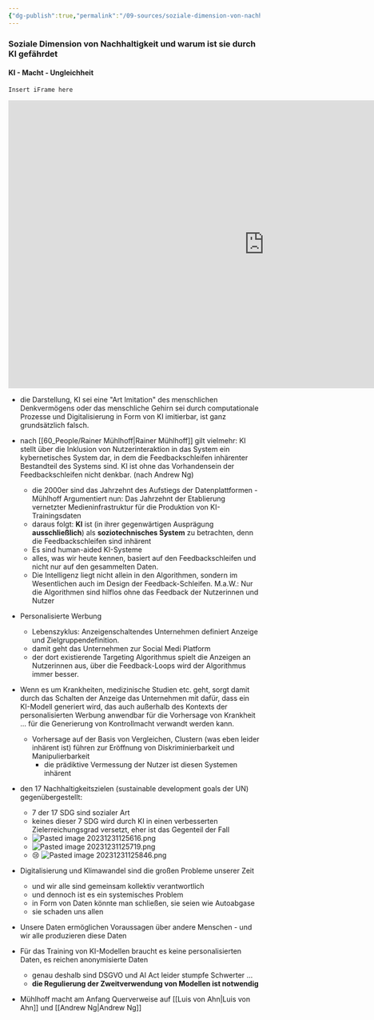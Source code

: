 ```yaml
---
{"dg-publish":true,"permalink":"/09-sources/soziale-dimension-von-nachhaltigkeit-und-warum-ist-sie-durch-ki-gefaehrdet/","tags":["class/sourceNote"],"noteIcon":""}
---
```


### Soziale Dimension von Nachhaltigkeit und warum ist sie durch KI gefährdet
#### KI - Macht - Ungleichheit
`Insert iFrame here`
<iframe width="1024" height="576" src="https://media.ccc.de/v/37c3-11937-ki_macht_ungleichheit/oembed" frameborder="0" allowfullscreen></iframe>

- die Darstellung, KI sei eine "Art Imitation" des menschlichen Denkvermögens oder das menschliche Gehirn sei durch computationale Prozesse und Digitalisierung in Form von KI imitierbar, ist ganz grundsätzlich falsch. 
- nach [[60_People/Rainer Mühlhoff\|Rainer Mühlhoff]] gilt vielmehr: KI stellt über die Inklusion von Nutzerinteraktion in das System ein kybernetisches System dar, in dem die Feedbackschleifen inhärenter Bestandteil des Systems sind. KI ist ohne das Vorhandensein der Feedbackschleifen nicht denkbar. (nach Andrew Ng)
	- die 2000er sind das Jahrzehnt des Aufstiegs der Datenplattformen - Mühlhoff Argumentiert nun: Das Jahrzehnt der Etablierung vernetzter Medieninfrastruktur für die Produktion von KI-Trainingsdaten
	- daraus folgt: **KI** ist (in ihrer gegenwärtigen Ausprägung **ausschließlich**) als **soziotechnisches System** zu betrachten, denn die Feedbackschleifen sind inhärent
	- Es sind human-aided KI-Systeme
	- alles, was wir heute kennen, basiert auf den Feedbackschleifen und nicht nur auf den gesammelten Daten.
	- Die Intelligenz liegt nicht allein in den Algorithmen, sondern im Wesentlichen auch im Design der Feedback-Schleifen. M.a.W.: Nur die Algorithmen sind hilflos ohne das Feedback der Nutzerinnen und Nutzer 

- Personalisierte Werbung
	- Lebenszyklus: Anzeigenschaltendes Unternehmen definiert Anzeige und Zielgruppendefinition.
	- damit geht das Unternehmen zur Social Medi Platform
	- der dort existierende Targeting Algorithmus spielt die Anzeigen an Nutzerinnen aus, über die Feedback-Loops wird der Algorithmus immer besser.
- Wenn es um Krankheiten, medizinische Studien etc. geht, sorgt damit durch das Schalten der Anzeige das Unternehmen mit dafür, dass ein KI-Modell generiert wird, das auch außerhalb des Kontexts der personalisierten Werbung anwendbar für die Vorhersage von Krankheit ... für die Generierung von Kontrollmacht verwandt werden kann.
	- Vorhersage auf der Basis von Vergleichen, Clustern (was eben leider inhärent ist) führen zur Eröffnung von Diskriminierbarkeit und Manipulierbarkeit
		- die prädiktive Vermessung der Nutzer ist diesen Systemen inhärent

- den 17 Nachhaltigkeitszielen (sustainable development goals der UN) gegenübergestellt:
	- 7 der 17 SDG sind sozialer Art
	- keines dieser 7 SDG wird durch KI in einen verbesserten Zielerreichungsgrad versetzt, eher ist das Gegenteil der Fall
	- ![Pasted image 20231231125616.png](/img/user/70_Ressources/pasted_assets/Pasted%20image%2020231231125616.png)
	- ![Pasted image 20231231125719.png](/img/user/70_Ressources/pasted_assets/Pasted%20image%2020231231125719.png)
	- 😢 ![Pasted image 20231231125846.png](/img/user/70_Ressources/pasted_assets/Pasted%20image%2020231231125846.png)

- Digitalisierung und Klimawandel sind die großen Probleme unserer Zeit
	- und wir alle sind gemeinsam kollektiv verantwortlich
	- und dennoch ist es ein systemisches Problem
	- in Form von Daten könnte man schließen, sie seien wie Autoabgase
	- sie schaden uns allen
- Unsere Daten ermöglichen Voraussagen über andere Menschen - und wir alle produzieren diese Daten
- Für das Training von KI-Modellen braucht es keine personalisierten Daten, es reichen anonymisierte Daten
	- genau deshalb sind DSGVO und AI Act leider stumpfe Schwerter ... 
	- **die Regulierung der Zweitverwendung von Modellen ist notwendig**



- Mühlhoff macht am Anfang Querverweise auf [[Luis von Ahn\|Luis von Ahn]] und [[Andrew Ng\|Andrew Ng]]